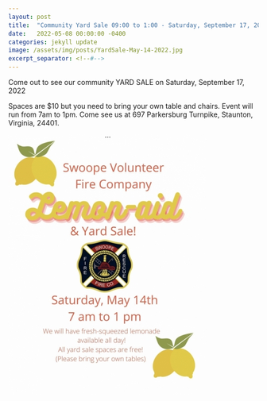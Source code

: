 ```yaml
---
layout: post
title:  "Community Yard Sale 09:00 to 1:00 - Saturday, September 17, 2022"
date:   2022-05-08 00:00:00 -0400
categories: jekyll update
image: /assets/img/posts/YardSale-May-14-2022.jpg
excerpt_separator: <!--#-->
---
```

Come out to see our community YARD SALE on Saturday, September 17, 2022
<!--#-->
 Spaces are $10 but you need to bring your own table and chairs. Event will run from 7am to 1pm. Come see us at 697 Parkersburg Turnpike, Staunton, Virginia, 24401.

![YardSale](/assets/img/posts/YardSale-May-14-2022.jpg)